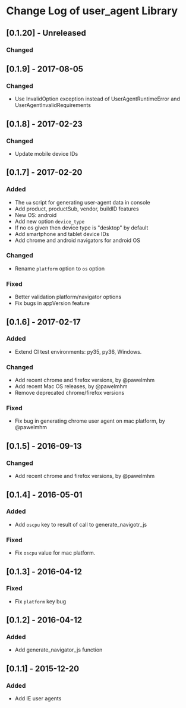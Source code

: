 # Change Log of user_agent Library

## [0.1.20] - Unreleased
### Changed

## [0.1.9] - 2017-08-05
### Changed
* Use InvalidOption exception instead of UserAgentRuntimeError and UserAgentInvalidRequirements

## [0.1.8] - 2017-02-23
### Changed
- Update mobile device IDs

## [0.1.7] - 2017-02-20
### Added
- The `ua` script for generating user-agent data in console
- Add product, productSub, vendor, buildID features
- New OS: android
- Add new option `device_type`
- If no os given then device type is "desktop" by default
- Add smartphone and tablet device IDs
- Add chrome and android navigators for android OS

### Changed
- Rename `platform` option to `os` option

### Fixed
- Better validation platform/navigator options
- Fix bugs in appVersion feature

## [0.1.6] - 2017-02-17
### Added
- Extend CI test environments: py35, py36, Windows.

### Changed
- Add recent chrome and firefox versions, by @pawelmhm
- Add recent Mac OS releases, by @pawelmhm
- Remove deprecated chrome/firefox versions

### Fixed
- Fix bug in generating chrome user agent on mac platform, by @pawelmhm

## [0.1.5] - 2016-09-13
### Changed
- Add recent chrome and firefox versions, by @pawelmhm

## [0.1.4] - 2016-05-01
### Added
- Add `oscpu` key to result of call to generate_navigotr_js

### Fixed
- Fix `oscpu` value for mac platform.

## [0.1.3] - 2016-04-12
### Fixed
- Fix `platform` key bug

## [0.1.2] - 2016-04-12
### Added
- Add generate_navigator_js function

## [0.1.1] - 2015-12-20
### Added
- Add IE user agents
